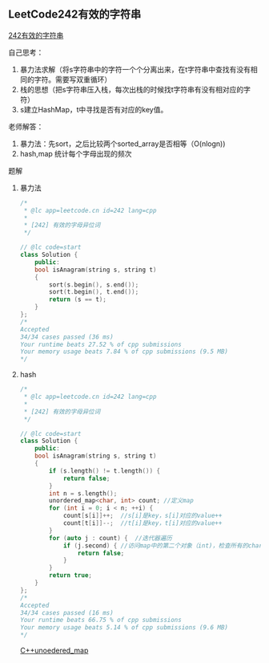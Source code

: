 ## LeetCode242有效的字符串

[242有效的字符串](https://leetcode-cn.com/problems/valid-anagram/)



自己思考：

1. 暴力法求解（将s字符串中的字符一个个分离出来，在t字符串中查找有没有相同的字符。需要写双重循环）
2. 栈的思想（把s字符串压入栈，每次出栈的时候找t字符串有没有相对应的字符）
3. s建立HashMap，t中寻找是否有对应的key值。



老师解答：

1. 暴力法：先sort，之后比较两个sorted_array是否相等（O(nlogn))
2. hash,map   统计每个字母出现的频次



题解

1. 暴力法

   ```c++
   /*
    * @lc app=leetcode.cn id=242 lang=cpp
    *
    * [242] 有效的字母异位词
    */
   
   // @lc code=start
   class Solution {
       public:
       bool isAnagram(string s, string t)
       {
           sort(s.begin(), s.end());
           sort(t.begin(), t.end());
           return (s == t);
       }
   };
   /*
   Accepted
   34/34 cases passed (36 ms)
   Your runtime beats 27.52 % of cpp submissions
   Your memory usage beats 7.84 % of cpp submissions (9.5 MB)
   */
   ```

   

2. hash

   ```c++
   /*
    * @lc app=leetcode.cn id=242 lang=cpp
    *
    * [242] 有效的字母异位词
    */
   
   // @lc code=start
   class Solution {
       public:
       bool isAnagram(string s, string t)
       {
           if (s.length() != t.length()) {
               return false;
           }
           int n = s.length();
           unordered_map<char, int> count; //定义map
           for (int i = 0; i < n; ++i) {
               count[s[i]]++;  //s[i]是key，s[i]对应的value++
               count[t[i]]--;  //t[i]是key，t[i]对应的value++
           }
           for (auto j : count) {  //迭代器遍历
               if (j.second) { //访问map中的第二个对象（int)，检查所有的char对应的int是否为0
                   return false;
               }
           }
           return true;
       }
   };
   /*
   Accepted
   34/34 cases passed (16 ms)
   Your runtime beats 66.75 % of cpp submissions
   Your memory usage beats 5.14 % of cpp submissions (9.6 MB)
   */
   ```

   [C++unoedered_map](https://zh.cppreference.com/w/cpp/container/unordered_map)





